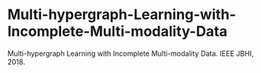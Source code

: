 # Multi-hypergraph-Learning-with-Incomplete-Multi-modality-Data
Multi-hypergraph Learning with Incomplete Multi-modality Data. IEEE JBHI, 2018.
